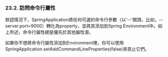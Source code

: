 ### 23.2. 訪問命令行屬性

默認情況下，SpringApplication將任何可選的命令行參數（以'--'開頭，比如，--server.port=9000）轉化為property，並將其添加到Spring Environment中。如上所述，命令行屬性總是優先於其他屬性源。

如果你不想將命令行屬性添加到Environment裡，你可以使用SpringApplication.setAddCommandLineProperties(false)來禁止它們。
